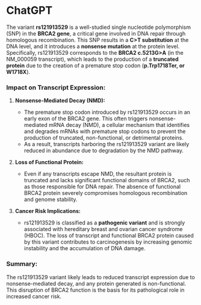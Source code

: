 # ChatGPT

The variant **rs121913529** is a well-studied single nucleotide polymorphism (SNP) in the **BRCA2 gene**, a critical gene involved in DNA repair through homologous recombination. This SNP results in a **C>T substitution** at the DNA level, and it introduces a **nonsense mutation** at the protein level. Specifically, rs121913529 corresponds to the **BRCA2 c.5213G>A** (in the NM_000059 transcript), which leads to the production of a **truncated protein** due to the creation of a premature stop codon (**p.Trp1718Ter, or W1718X**).

### Impact on Transcript Expression:
1. **Nonsense-Mediated Decay (NMD):**
   - The premature stop codon introduced by rs121913529 occurs in an early exon of the BRCA2 gene. This often triggers nonsense-mediated mRNA decay (NMD), a cellular mechanism that identifies and degrades mRNAs with premature stop codons to prevent the production of truncated, non-functional, or detrimental proteins.
   - As a result, transcripts harboring the rs121913529 variant are likely reduced in abundance due to degradation by the NMD pathway.

2. **Loss of Functional Protein:**
   - Even if any transcripts escape NMD, the resultant protein is truncated and lacks significant functional domains of BRCA2, such as those responsible for DNA repair. The absence of functional BRCA2 protein severely compromises homologous recombination and genome stability.

3. **Cancer Risk Implications:**
   - rs121913529 is classified as a **pathogenic variant** and is strongly associated with hereditary breast and ovarian cancer syndrome (HBOC). The loss of transcript and functional BRCA2 protein caused by this variant contributes to carcinogenesis by increasing genomic instability and the accumulation of DNA damage.

### Summary:
The rs121913529 variant likely leads to reduced transcript expression due to nonsense-mediated decay, and any protein generated is non-functional. This disruption of BRCA2 function is the basis for its pathological role in increased cancer risk.